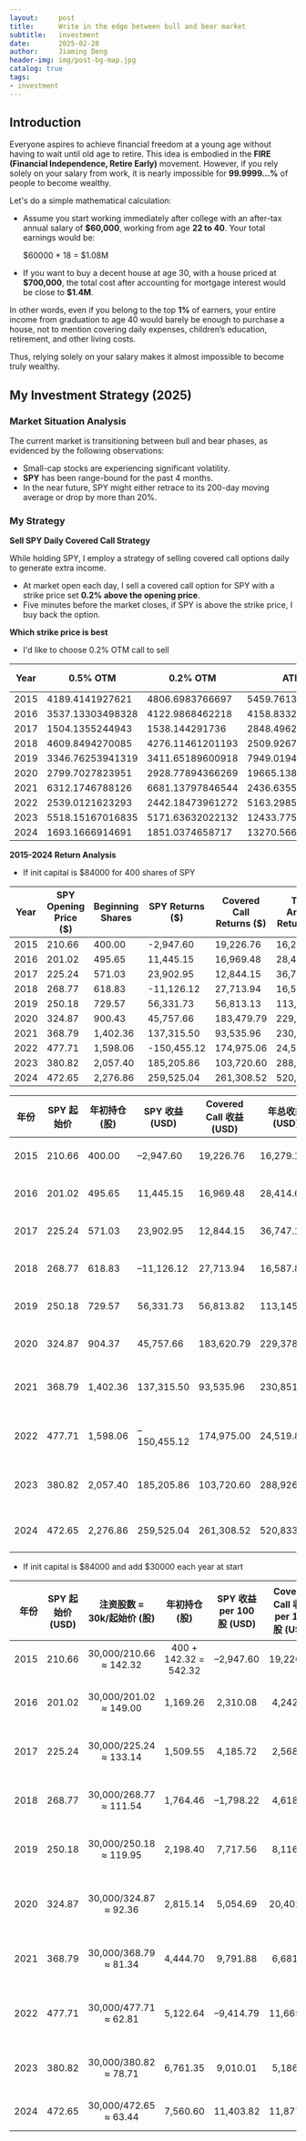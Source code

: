 ```yaml
---
layout:     post
title:      Write in the edge between bull and bear market
subtitle:   investment
date:       2025-02-28
author:     Jiaming Deng
header-img: img/post-bg-map.jpg
catalog: true
tags:
- investment
---
```



## Introduction

Everyone aspires to achieve financial freedom at a young age without having to wait until old age to retire. This idea is embodied in the **FIRE (Financial Independence, Retire Early)** movement. However, if you rely solely on your salary from work, it is nearly impossible for **99.9999...%** of people to become wealthy.

Let's do a simple mathematical calculation:

- Assume you start working immediately after college with an after-tax annual salary of **$60,000**, working from age **22 to 40**. Your total earnings would be:

  $60000 * 18 = $1.08M

- If you want to buy a decent house at age 30, with a house priced at **\$700,000**, the total cost after accounting for mortgage interest would be close to **\$1.4M**.

In other words, even if you belong to the top **1%** of earners, your entire income from graduation to age 40 would barely be enough to purchase a house, not to mention covering daily expenses, children’s education, retirement, and other living costs.

Thus, relying solely on your salary makes it almost impossible to become truly wealthy.

## My Investment Strategy (2025)

### Market Situation Analysis

The current market is transitioning between bull and bear phases, as evidenced by the following observations:
- Small-cap stocks are experiencing significant volatility.
- **SPY** has been range-bound for the past 4 months.
- In the near future, SPY might either retrace to its 200-day moving average or drop by more than 20%.

### My Strategy

**Sell SPY Daily Covered Call Strategy**

While holding SPY, I employ a strategy of selling covered call options daily to generate extra income.

- At market open each day, I sell a covered call option for SPY with a strike price set **0.2% above the opening price**.
- Five minutes before the market closes, if SPY is above the strike price, I buy back the option.

**Which strike price is best**
- I'd like to choose 0.2% OTM call to sell

| Year | 0.5% OTM         | 0.2% OTM         | ATM               | 0.2% ITM          | 0.4% ITM          | 0.6% ITM          |
|----- |----------------- |----------------- |------------------ |------------------ |------------------ |------------------ |
| 2015 | 4189.4141927621  | 4806.6983766697  | 5459.76131763523  | 5183.79166457023  | 4901.6989208303   |                  |
| 2016 | 3537.13303498328 | 4122.9868462218  | 4158.83322027542  | 3983.02931836519  | 3745.80166953452  |                  |
| 2017 | 1504.1355244943  | 1538.144291736   | 2848.49629582855  | 1459.74003713878  | 1387.2018338451   |                  |
| 2018 | 4609.8494270085  | 4276.11461201193 | 2509.9267936523   | 5143.83335137652  | 4977.42121179733  |                  |
| 2019 | 3346.76253941319 | 3411.65189600918 | 7949.01941309141  | 11115.2872893734  | 4609.52915336729  |                  |
| 2020 | 2799.7027823951  | 2928.77894366269 | 19665.1383858151  | 3821.69494053112  | 2115.34790298192  |                  |
| 2021 | 6312.1746788126  | 6681.13797846544 | 2436.63552389059  | 10226.2582795242  | 11357.4463063028  |                  |
| 2022 | 2539.0121623293  | 2442.18473961272 | 5163.29859089739  | 10220.6429211673  | 10855.8992362193  |                  |
| 2023 | 5518.15167016835 | 5171.63632022132 | 12433.7753564466  | 4768.47421264292  | 5597.71261022137  |                  |
| 2024 | 1693.1666914691  | 1851.0374658717  | 13270.5665678472  | 11473.0865482758  | 8755.03098713417  |                  |


**2015-2024 Return Analysis**
- If init capital is $84000 for 400 shares of SPY

| Year | SPY Opening Price ($) | Beginning Shares | SPY Returns ($) | Covered Call Returns ($) | Total Annual Returns ($) | New Shares Purchased | Next Year's Shares | SPY Return Rate | Covered Call Return Rate | Total Return Rate |
|------|-----------------------|------------------|-----------------|--------------------------|--------------------------|----------------------|--------------------|-----------------|--------------------------|-------------------|
| 2015 | 210.66                | 400.00           | -2,947.60     | 19,226.76                | 16,279.16                | 95.65                | 495.65             | -3.50%         | 22.82%                   | 19.32%            |
| 2016 | 201.02                | 495.65           | 11,445.15     | 16,969.48                | 28,414.63                | 75.38                | 571.03             | 11.50%         | 17.05%                   | 28.55%            |
| 2017 | 225.24                | 571.03           | 23,902.95     | 12,844.15                | 36,747.10                | 47.80                | 618.83             | 18.57%         | 9.99%                    | 28.57%            |
| 2018 | 268.77                | 618.83           | -11,126.12    | 27,713.94                | 16,587.82                | 110.74               | 729.57             | -6.70%         | 16.67%                   | 9.98%             |
| 2019 | 250.18                | 729.57           | 56,331.73     | 56,813.13                | 113,145.55               | 170.44               | 900.01             | 30.38%         | 18.50%                   | 48.88%            |
| 2020 | 324.87                | 900.43           | 45,757.66     | 183,479.79               | 229,379.45               | 99.70                | 1,402.36           | 15.56%         | 56.54%                   | 72.11%            |
| 2021 | 368.79                | 1,402.36         | 137,315.50    | 93,535.96                | 230,851.46               | 195.70               | 1,598.06           | 26.55%         | 18.12%                   | 44.66%            |
| 2022 | 477.71                | 1,598.06         | -150,455.12   | 174,975.06               | 24,519.88                | 459.34               | 2,057.40           | -19.71%        | 24.42%                   | 4.71%             |
| 2023 | 380.82                | 2,057.40         | 185,205.86    | 103,720.60               | 288,926.46               | 219.46               | 2,276.86           | 23.66%         | 13.62%                   | 37.28%            |
| 2024 | 472.65                | 2,276.86         | 259,525.04    | 261,308.52               | 520,833.56               | -                    | -                  | 24.13%         | 25.13%                   | 49.26%            |



| 年份  | SPY 起始价 | 年初持仓 (股) | SPY 收益 (USD) | Covered Call 收益 (USD) | 年总收益 (USD) | 新买入股数 (股)                        | 次年持仓 (股)                  |
|-------|------------|---------------|----------------|-------------------------|----------------|----------------------------------------|--------------------------------|
| 2015  | 210.66     | 400.00        | –2,947.60     | 19,226.76               | 16,279.16      | 95.65                                 | 400 + 95.65 = 495.65            |
| 2016  | 201.02     | 495.65        | 11,445.15     | 16,969.48               | 28,414.63      | 16,969.48 ÷ 225.24 ≈ 75.38             | 495.65 + 75.38 = 571.03         |
| 2017  | 225.24     | 571.03        | 23,902.95     | 12,844.15               | 36,747.10      | 12,844.15 ÷ 268.77 ≈ 47.80             | 571.03 + 47.80 = 618.83         |
| 2018  | 268.77     | 618.83        | –11,126.12    | 27,713.94               | 16,587.82      | 27,713.94 ÷ 250.18 ≈ 110.74            | 618.83 + 110.74 = 729.57        |
| 2019  | 250.18     | 729.57        | 56,331.73     | 56,813.82               | 113,145.55     | 56,813.82 ÷ 324.87 ≈ 174.80            | 729.57 + 174.80 = 904.37        |
| 2020  | 324.87     | 904.37        | 45,757.66     | 183,620.79              | 229,378.45     | 183,620.79 ÷ 368.79 ≈ 497.99           | 904.37 + 497.99 = 1,402.36      |
| 2021  | 368.79     | 1,402.36      | 137,315.50    | 93,535.96               | 230,851.46     | 93,535.96 ÷ 477.71 ≈ 195.70            | 1,402.36 + 195.70 = 1,598.06    |
| 2022  | 477.71     | 1,598.06      | –150,455.12   | 174,975.00              | 24,519.88      | 174,975.00 ÷ 380.82 ≈ 459.34           | 1,598.06 + 459.34 = 2,057.40    |
| 2023  | 380.82     | 2,057.40      | 185,205.86    | 103,720.60              | 288,926.46     | 103,720.60 ÷ 472.65 ≈ 219.46           | 2,057.40 + 219.46 = 2,276.86    |
| 2024  | 472.65     | 2,276.86      | 259,525.04    | 261,308.52              | 520,833.56     | —                                      | 2,276.86 (期末资产)            |



- If init capital is $84000 and add $30000 each year at start


| 年份 | SPY 起始价 (USD)               | 注资股数 = 30k/起始价 (股)              | 年初持仓 (股)                         | SPY 收益 per 100 股 (USD) | Covered Call 收益 per 100 股 (USD) | SPY 收益 (USD)                                        | Covered Call 收益 (USD)                                           | 年总收益 (USD)                           | 新买入股数 = (Covered Call收益)/(下年起始价) (股) | 年末持仓 (股)                                       | 次年年初持仓 (股)                                     |
|-----:|:------------------------------:|:---------------------------------------:|:--------------------------------------:|:------------------------:|:-----------------------------------:|:------------------------------------------------------:|:------------------------------------------------------------------:|:-----------------------------------------:|:----------------------------------------------------:|:--------------------------------------------------:|:---------------------------------------------------:|
| 2015 | 210.66                         | 30,000/210.66 ≈ 142.32                 | 400 + 142.32 = 542.32                 | –2,947.60               | 19,226.76                            | 542.32/100 × (–2,947.60) ≈ –15,999.2                   | floor(542.32/100)=5 × 19,226.76 = 96,133.8                           | 80,134.6                                   | 96,133.8/201.02 ≈ 477.94                          | 542.32 + 477.94 = 1,020.26                        | 1,020.26 + (30k/201.02=149.0) = 1,169.26            |
| 2016 | 201.02                         | 30,000/201.02 ≈ 149.00                 | 1,169.26                               | 2,310.08                | 4,242.37                             | 1,169.26/100 × 2,310.08 ≈ 26,989.0                     | floor(1,169.26/100)=11 × 4,242.37 = 46,666.1                         | 26,989.0 + 46,666.1 = 73,655.1              | 46,666.1/225.24 ≈ 207.15                           | 1,169.26 + 207.15 = 1,376.41                     | 1,376.41 + (30k/225.24=133.14) = 1,509.55           |
| 2017 | 225.24                         | 30,000/225.24 ≈ 133.14                 | 1,509.55                               | 4,185.72                | 2,568.83                             | 1,509.55/100 × 4,185.72 ≈ 63,164.9                     | floor(1,509.55/100)=15 × 2,568.83 = 38,532.5                         | 63,164.9 + 38,532.5 = 101,697.4             | 38,532.5/268.77 ≈ 143.37                           | 1,509.55 + 143.37 = 1,652.92                    | 1,652.92 + (30k/268.77=111.54) = 1,764.46           |
| 2018 | 268.77                         | 30,000/268.77 ≈ 111.54                 | 1,764.46                               | –1,798.22               | 4,618.99                             | 1,764.46/100 × (–1,798.22) ≈ –31,736.6                  | floor(1,764.46/100)=17 × 4,618.99 = 78,522.8                           | –31,736.6 + 78,522.8 = 46,786.2             | 78,522.8/250.18 ≈ 313.99                           | 1,764.46 + 313.99 = 2,078.45                    | 2,078.45 + (30k/250.18=119.95) = 2,198.40           |
| 2019 | 250.18                         | 30,000/250.18 ≈ 119.95                 | 2,198.40                               | 7,717.56                | 8,116.26                             | 2,198.40/100 × 7,717.56 ≈ 169,567.7                    | floor(2,198.40/100)=21 × 8,116.26 = 170,441.5                        | 169,567.7 + 170,441.5 = 340,009.2            | 170,441.5/324.87 ≈ 524.38                          | 2,198.40 + 524.38 = 2,722.78                     | 2,722.78 + (30k/324.87=92.36) = 2,815.14            |
| 2020 | 324.87                         | 30,000/324.87 ≈ 92.36                  | 2,815.14                               | 5,054.69                | 20,402.31                            | 2,815.14/100 × 5,054.69 ≈ 142,324.4                    | floor(2,815.14/100)=28 × 20,402.31 = 571,264.7                        | 142,324.4 + 571,264.7 = 713,589.1            | 571,264.7/368.79 ≈ 1,548.22                        | 2,815.14 + 1,548.22 = 4,363.36                   | 4,363.36 + (30k/368.79=81.34) = 4,444.70            |
| 2021 | 368.79                         | 30,000/368.79 ≈ 81.34                  | 4,444.70                               | 9,791.88                | 6,681.14                             | 4,444.70/100 × 9,791.88 ≈ 435,416.3                    | floor(4,444.70/100)=44 × 6,681.14 = 293,970.2                        | 435,416.3 + 293,970.2 = 729,386.5            | 293,970.2/477.71 ≈ 615.13                         | 4,444.70 + 615.13 = 5,059.83                     | 5,059.83 + (30k/477.71=62.81) = 5,122.64            |
| 2022 | 477.71                         | 30,000/477.71 ≈ 62.81                  | 5,122.64                               | –9,414.79               | 11,665.00                            | 5,122.64/100 × (–9,414.79) ≈ –482,674.6                 | floor(5,122.64/100)=51 × 11,665.00 = 594,415.0                         | –482,674.6 + 594,415.0 = 111,740.4           | 594,415.0/380.82 ≈ 1,560.00                       | 5,122.64 + 1,560.00 = 6,682.64                   | 6,682.64 + (30k/380.82=78.71) = 6,761.35            |
| 2023 | 380.82                         | 30,000/380.82 ≈ 78.71                  | 6,761.35                               | 9,010.01                | 5,186.03                             | 6,761.35/100 × 9,010.01 ≈ 609,575.3                    | floor(6,761.35/100)=67 × 5,186.03 = 347,663.0                        | 609,575.3 + 347,663.0 = 957,238.3            | 347,663.0/472.65 ≈ 735.81                         | 6,761.35 + 735.81 = 7,497.16                     | 7,497.16 + (30k/472.65=63.44) = 7,560.60            |
| 2024 | 472.65                         | 30,000/472.65 ≈ 63.44                  | 7,560.60                               | 11,403.82               | 11,877.66                            | 7,560.60/100 × 11,403.82 ≈ 861,309.8                   | floor(7,560.60/100)=75 × 11,877.66 = 890,823.0                         | 861,309.8 + 890,823.0 = 1,752,132.8           | – （最终年不再再投）                               | —                                               | —                                                 |
